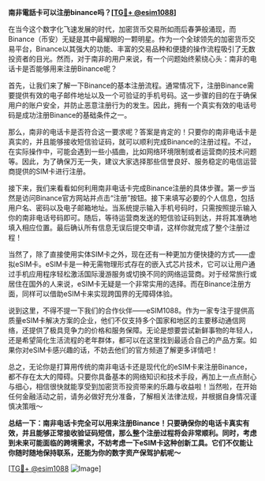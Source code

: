 **南非電話卡可以注册binance吗？[[TG💪+ @esim1088](https://t.me/s/esim1088)]**

在当今这个数字化飞速发展的时代，加密货币交易所如雨后春笋般涌现，而Binance（币安）无疑是其中最耀眼的一颗明星。作为一个全球领先的加密货币交易平台，Binance以其强大的功能、丰富的交易品种和便捷的操作流程吸引了无数投资者的目光。然而，对于南非的用户来说，有一个问题始终萦绕心头：南非的电话卡是否能够用来注册Binance呢？

首先，让我们来了解一下Binance的基本注册流程。通常情况下，注册Binance需要提供有效的电子邮件地址以及一个可验证的手机号码。这一步骤的目的在于确保用户的账户安全，并防止恶意注册行为的发生。因此，拥有一个真实有效的电话号码是成功注册Binance的基础条件之一。

那么，南非的电话卡是否符合这一要求呢？答案是肯定的！只要你的南非电话卡是真实的，并且能够接收短信验证码，就可以顺利完成Binance的注册过程。不过，在实际操作中，可能会遇到一些小插曲，比如网络环境限制或者运营商的技术问题等。因此，为了确保万无一失，建议大家选择那些信誉良好、服务稳定的电信运营商提供的SIM卡进行注册。

接下来，我们来看看如何利用南非电话卡完成Binance注册的具体步骤。第一步当然是访问Binance官方网站并点击“注册”按钮。接下来填写必要的个人信息，包括用户名、密码以及电子邮箱地址。当系统提示输入手机号码时，只需按照提示输入你的南非电话号码即可。随后，等待运营商发送的短信验证码到达，并将其准确地填入相应位置。最后确认所有信息无误后提交申请，这样你就完成了整个注册过程！

当然了，除了直接使用实体SIM卡之外，现在还有一种更加方便快捷的方式——虚拟eSIM卡。eSIM卡是一种无需物理形式存在的嵌入式芯片技术，它可以让用户通过手机应用程序轻松激活国际漫游服务或切换不同的网络运营商。对于经常旅行或居住在国外的人来说，eSIM卡无疑是一个非常实用的选择。而在Binance注册方面，同样可以借助eSIM卡来实现跨国界的无障碍体验。

说到这里，不得不提一下我们的合作伙伴——eSIM1088。作为一家专注于提供高质量eSIM卡解决方案的企业，他们不仅支持多个国家和地区的主要移动通信网络，还提供了极具竞争力的价格和服务保障。无论是想要尝试新鲜事物的年轻人，还是希望简化生活流程的老年群体，都可以在这里找到最适合自己的产品方案。如果你对eSIM卡感兴趣的话，不妨去他们的官方频道了解更多详情吧！

总之，无论你是打算用传统的南非电话卡还是现代化的eSIM卡来注册Binance，都不存在太大的障碍。只要你具备基本的网络知识和技术手段，再加上一点点耐心与细心，相信很快就能享受到加密货币投资带来的乐趣与收益啦！当然啦，在开始任何金融活动之前，请务必做好充分准备，了解相关法律法规，并根据自身情况谨慎决策哦～

**总结一下：南非电话卡完全可以用来注册Binance！只要确保你的电话卡真实有效，并且能够正常接收验证码短信，那么整个注册过程将会非常顺利。同时，考虑到未来可能面临的跨境需求，不妨考虑一下eSIM卡这种创新工具。它们不仅能让你随时随地保持联系，还能为你的数字资产保驾护航呢～**

[[TG💪+ @esim1088](https://t.me/s/esim1088) ![Image](https://i.postimg.cc/4NQfJmqS/Snipaste-2025-05-13-00-14-12.png)]